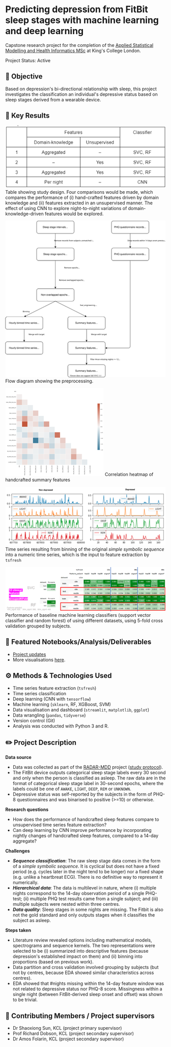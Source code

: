 # Predicting depression from FitBit sleep stages with machine learning and deep learning

Capstone research project for the completion of the [Applied Statistical Modelling and Health Informatics MSc](https://www.kcl.ac.uk/study/postgraduate-taught/courses/applied-statistical-modelling-health-informatics) at King's College London.

Project Status: Active

## 🚩 Objective

Based on depression's bi-directional relationship with sleep, this project investigates the classification an individual's depressive status based on sleep stages derived from a wearable device.

## 📌 Key Results

![](viz/prelim_results/study_design_table.png)
Table showing study design. Four comparisons would be made, which compares the performance of (i) hand-crafted features driven by domain knowledge and (ii) features extracted in an unsupervised manner. The effect of using CNN to explore night-to-night variations of domain-knowledge-driven features would be explored.


![](viz/prelim_results/preprocessing.svg)
Flow diagram showing the preprocessing.

![](viz/prelim_results/corr_heatmap_summary_features.png)
Correlation heatmap of handcrafted summary features

![](viz/prelim_results/binned_timeseries.png)
Time series resulting from binning of the original *simple symbolic sequence* into a numeric time series, which is the input to feature extraction by `tsfresh`

![](viz/prelim_results/baseline_classifiers_performance.png)
Performance of baseline machine learning classifiers (support vector classifier and random forest) of using different datasets, using 5-fold cross validation grouped by subjects.


## 📓 Featured Notebooks/Analysis/Deliverables
- [Project updates](docs/msc_project_updates.pptx)
- More visualisations [here](viz/).

## ⚙️ Methods & Technologies Used
- Time series feature extraction (`tsfresh`)
- Time series classification
- Deep learning (CNN with `tensorflow`)
- Machine learning (`sklearn`, RF, XGBoost, SVM)
- Data visualisation and dashboard (`streamlit`, `matplotlib`, `ggplot`)
- Data wrangling (`pandas`, `tidyverse`)
- Version control (Git)
- Analysis was conducted with Python 3 and R. 

## ✏️ Project Description

**Data source**
- Data was collected as part of the [RADAR-MDD](https://www.researchsquare.com/article/rs-612374/v1) project ([study protocol](https://bmcpsychiatry.biomedcentral.com/track/pdf/10.1186/s12888-019-2049-z.pdf)).
- The FitBit device outputs categorical sleep stage labels every 30 second and only when the person is classified as asleep. The raw data are in the format of categorical sleep stage label in 30-second epochs, where the labels could be one of `AWAKE`, `LIGHT`, `DEEP`, `REM` or `UNKNOWN`.
- Depressive status was self-reported by the subjects in the form of PHQ-8 questionnaires and was binarised to positive (>=10) or otherwise.

**Research questions**
- How does the performance of handcrafted sleep features compare to unsupervised time series feature extraction?
- Can deep learning by CNN improve performance by incorporating nightly changes of handcrafted sleep features, compared to a 14-day aggregate?

**Challenges**
- ***Sequence classification***: The raw sleep stage data comes in the form of a *simple symbolic sequence*. It is cyclical but does not have a fixed period (e.g. cycles later in the night tend to be longer) nor a fixed shape (e.g. unlike a heartbreat ECG). There is no definitive way to represent it numerically.
- ***Hierarchical data***: The data is multilevel in nature, where (i) multiple nights correspond to the 14-day observation period of a single PHQ-test; (ii) multiple PHQ test results came from a single subject; and (iii) multiple subjects were nested within three centres. 
- ***Data quality***: Sleep stages in some nights are missing. The Fitbit is also not the gold standard and only outputs stages when it classifies the subject as asleep.

**Steps taken**
- Literature review revealed options including mathematical models, spectrograms and sequence kernels. The two representations were selected to be (i) summarized into descriptive features (because depression's established impact on them) and (ii) binning into proportions (based on previous work).
- Data partition and cross validation involved grouping by subjects (but not by centres, because EDA showed similar characteristics across centres).
- EDA showed that #nights missing within the 14-day feature window was not related to depressive status nor PHQ-8 score. Missingness within a single night (between FitBit-derived sleep onset and offset) was shown to be trivial.

## 👤 Contributing Members / Project supervisors

- Dr Shaoxiong Sun, KCL (project primary supervisor)
- Prof Richard Dobson, KCL (project secondary supervisor)
- Dr Amos Folarin, KCL (project secondary supervisor)